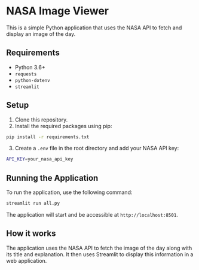 # NASA Image Viewer

This is a simple Python application that uses the NASA API to fetch and display an image of the day.

## Requirements

- Python 3.6+
- `requests`
- `python-dotenv`
- `streamlit`

## Setup

1. Clone this repository.
2. Install the required packages using pip:

```bash
pip install -r requirements.txt
```

3. Create a `.env` file in the root directory and add your NASA API key:

```bash
API_KEY=your_nasa_api_key
```

## Running the Application

To run the application, use the following command:

```bash
streamlit run all.py
```

The application will start and be accessible at `http://localhost:8501`.

## How it works

The application uses the NASA API to fetch the image of the day along with its title and explanation. It then uses Streamlit to display this information in a web application.
